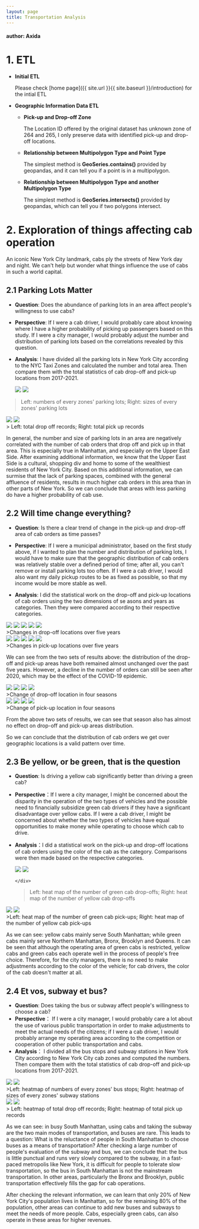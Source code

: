 ```yaml
---
layout: page
title: Transportation Analysis
---
```


#### author: Axida

# 1. ETL

* **Initial ETL**

   Please check [home page]({{ site.url }}{{ site.baseurl }}/introduction) for the intial ETL

* **Geographic Information Data ETL**

  * **Pick-up and Drop-off Zone**

    The Location ID offered by the original dataset has unknown zone of 264 and 265, I only preserve data with identified pick-up and drop-off locations.

  * **Relationship between Multipolygon Type and Point Type**
  
    The simplest method is **GeoSeries.contains()** provided by geopandas, and it can tell you if a point is in a multipolygon.
  
  * **Relationship between Multipolygon Type and another Multipolygon Type**
  
    The simplest method is **GeoSeries.intersects()** provided by geopandas, which can tell you if two polygons intersect.

# 2. Exploration of things affecting cab operation

An iconic New York City landmark, cabs ply the streets of New York day and night. We can't help but wonder what things influence the use of cabs in such a world capital.

## 2.1 Parking Lots Matter

* **Question**: Does the abundance of parking lots in an area affect people's willingness to use cabs?

* **Perspective**: If I were a cab driver, I would probably care about knowing where I have a higher probability of picking up passengers based on this study. If I were a city manager, I would probably adjust the number and distribution of parking lots based on the correlations revealed by this question.

* **Analysis**: I have divided all the parking lots in New York City according to the NYC Taxi Zones and calculated the number and total area. Then compare them with the total statistics of cab drop-off and pick-up locations from 2017-2021.  

  <div class="row">
      <img src="{{ site.url }}{{ site.baseurl }}/public/img/transportation/output_parking_lot/parking_lot_nums.png" class="column"/>
      <img src="{{ site.url }}{{ site.baseurl }}/public/img/transportation/output_parking_lot/parking_lot_sizes.png" class="column"/>
    </div>

>Left: numbers of every zones' parking lots;  Right: sizes of every zones' parking lots 

  
  <div class="row">
      <img src="{{ site.url }}{{ site.baseurl }}/public/img/transportation/output_total/DO_total.png" 
   class="column"/>
      <img src="{{ site.url }}{{ site.baseurl }}/public/img/transportation/output_total/PU_total.png" class="column"/>
    </div>  
> Left: total drop off records; Right: total pick up records
  

  
  In general, the number and size of parking lots in an area are negatively correlated with the number of cab orders that drop off and pick up in that area. This is especially true in Manhattan, and especially on the Upper East Side. After examining additional information, we know that the Upper East Side is a cultural, shopping div and home to some of the wealthiest residents of New York City. Based on this additional information, we can surmise that the lack of parking spaces, combined with the general affluence of residents, results in much higher cab orders in this area than in other parts of New York. So we can conclude that areas with less parking do have a higher probability of cab use.

## 2.2 Will time change everything?

  * **Question**: Is there a clear trend of change in the pick-up and drop-off area of cab orders as time passes?

  * **Perspective**: If I were a municipal administrator, based on the first study above, if I wanted to plan the number and distribution of parking lots, I would have to make sure that the geographic distribution of cab orders was relatively stable over a defined period of time; after all, you can't remove or install parking lots too often. If I were a cab driver, I would also want my daily pickup routes to be as fixed as possible, so that my income would be more stable as well.

  * **Analysis**: I did the statistical work on the drop-off and pick-up locations of cab orders using the two dimensions of se asons and years as categories. Then they were compared according to their respective categories.

   <div class="row">
      <img src="{{ site.url }}{{ site.baseurl }}/public/img/transportation/output_year/DO_2017.png" 
   class="column-5"/>
      <img src="{{ site.url }}{{ site.baseurl }}/public/img/transportation/output_year/DO_2018.png" 
   class="column-5"/>
      <img src="{{ site.url }}{{ site.baseurl }}/public/img/transportation/output_year/DO_2019.png" 
   class="column-5"/>
      <img src="{{ site.url }}{{ site.baseurl }}/public/img/transportation/output_year/DO_2020.png" 
      class="column-5"/>
      <img src="{{ site.url }}{{ site.baseurl }}/public/img/transportation/output_year/DO_2021.png" 
      class="column-5"/>
   </div>
   >Changes in drop-off locations over five years
    
    
   <div class="row">
      <img src="{{ site.url }}{{ site.baseurl }}/public/img/transportation/output_year/PU_2017.png" 
   class="column-5"/>
      <img src="{{ site.url }}{{ site.baseurl }}/public/img/transportation/output_year/PU_2018.png" 
   class="column-5"/>
      <img src="{{ site.url }}{{ site.baseurl }}/public/img/transportation/output_year/PU_2019.png" 
   class="column-5"/>
      <img src="{{ site.url }}{{ site.baseurl }}/public/img/transportation/output_year/PU_2020.png" 
      class="column-5"/>
      <img src="{{ site.url }}{{ site.baseurl }}/public/img/transportation/output_year/PU_2021.png" 
      class="column-5"/>
   </div> 
   >Changes in pick-up locations over five years
    
    
   We can see from the two sets of results above: the distribution of the drop-off and pick-up areas have both remained almost unchanged over the past five years. However, a decline in the number of orders can still be seen after 2020, which may be the effect of the COVID-19 epidemic.
    
   <div class="row">
      <img src="{{ site.url }}{{ site.baseurl }}/public/img/transportation/output_season/DO_season_1.png" class="column-4"/>
      <img src="{{ site.url }}{{ site.baseurl }}/public/img/transportation/output_season/DO_season_2.png" class="column-4"/>
      <img src="{{ site.url }}{{ site.baseurl }}/public/img/transportation/output_season/DO_season_3.png" class="column-4"/>
      <img src="{{ site.url }}{{ site.baseurl }}/public/img/transportation/output_season/DO_season_4.png" class="column-4"/>
   </div> 
   >Change of drop-off location in four seasons
   <div class="row">
      <img src="{{ site.url }}{{ site.baseurl }}/public/img/transportation/output_season/PU_season_1.png" 
   class="column-4"/>
      <img src="{{ site.url }}{{ site.baseurl }}/public/img/transportation/output_season/PU_season_2.png" 
   class="column-4"/>
      <img src="{{ site.url }}{{ site.baseurl }}/public/img/transportation/output_season/PU_season_3.png" 
   class="column-4"/>
   <img src="{{ site.url }}{{ site.baseurl }}/public/img/transportation/output_season/PU_season_4.png" 
   class="column-4"/>
   </div> 
   >Change of pick-up location in four seasons
   

From the above two sets of results, we can see that season also has almost no effect on drop-off and pick-up areas distribution.

So we can conclude that the distribution of cab orders we get over geographic locations is a valid pattern over time.

## 2.3 Be yellow, or be green, that is the question

* **Question**: Is driving a yellow cab significantly better than driving a green cab?

* **Perspective**：If I were a city manager, I might be concerned about the disparity in the operation of the two types of vehicles and the possible need to financially subsidize green cab drivers if they have a significant disadvantage over yellow cabs. If I were a cab driver, I might be concerned about whether the two types of vehicles have equal opportunities to make money while operating to choose which cab to drive.

* **Analysis**：I did a statistical work on the pick-up and drop-off locations of cab orders using the color of the cab as the category. Comparisons were then made based on the respective categories.

    <div class="row">
        <img src="{{ site.url }}{{ site.baseurl }}/public/img/transportation/output_color/DO_green.png" 
     class="column"/>
        <img src="{{ site.url }}{{ site.baseurl }}/public/img/transportation/output_color/DO_yellow.png" class="column"/>
      
      </div>
    >Left: heat map of the number of green cab drop-offs;   Right: heat map of the number of yellow cab drop-offs 
    
    

<div class="row">
    <img src="{{ site.url }}{{ site.baseurl }}/public/img/transportation/output_color/PU_green.png" 
 class="column"/>
    <img src="{{ site.url }}{{ site.baseurl }}/public/img/transportation/output_color/PU_yellow.png" class="column"/>
  
  </div>
>Left: heat map of the number of green cab pick-ups;   Right: heat map of the number of yellow cab pick-ups

As we can see: yellow cabs mainly serve South Manhattan; while green cabs mainly serve Northern Manhattan, Bronx, Brooklyn and Queens. It can be seen that although the operating area of green cabs is restricted, yellow cabs and green cabs each operate well in the process of people's free choice. Therefore, for the city managers, there is no need to make adjustments according to the color of the vehicle; for cab drivers, the color of the cab doesn't matter at all.

## 2.4 Et vos, subway et bus?

* **Question**: Does taking the bus or subway affect people's willingness to choose a cab?
* **Perspective**： If I were a city manager, I would probably care a lot about the use of various public transportation in order to make adjustments to meet the actual needs of the citizens; if I were a cab driver, I would probably arrange my operating area according to the competition or cooperation of other public transportation and cabs.
* **Analysis**： I divided all the bus stops and subway stations in New York City according to New York City cab zones and computed the numbers. Then compare them with the total statistics of cab drop-off and pick-up locations from 2017-2021.  

<div class="row">
    <img src="{{ site.url }}{{ site.baseurl }}/public/img/transportation/output_bus_stop/parking_bus_stop_nums.png" 
 class="column"/>
    <img src="{{ site.url }}{{ site.baseurl }}/public/img/transportation/output_sub_stn/sub_stn_nums.png" class="column"/>
  </div>
  >Left: heatmap of numbers of every zones' bus stops;   Right: heatmap of sizes of every zones' subway stations


<div class="row">
    <img src="{{ site.url }}{{ site.baseurl }}/public/img/transportation/output_total/DO_total.png" 
 class="column"/>
    <img src="{{ site.url }}{{ site.baseurl }}/public/img/transportation/output_total/PU_total.png" class="column"/>
  </div>  
  > Left: heatmap of total drop off records;   Right: heatmap of total pick up records

As we can see: in busy South Manhattan, using cabs and taking the subway are the two main modes of transportation, and buses are rare. This leads to a question: What is the reluctance of people in South Manhattan to choose buses as a means of transportation? After checking a large number of people's evaluation of the subway and bus, we can conclude that: the bus is little punctual and runs very slowly compared to the subway, in a fast-paced metropolis like New York, it is difficult for people to tolerate slow transportation, so the bus in South Manhattan is not the mainstream transportation. In other areas, particularly the Bronx and Brooklyn, public transportation effectively fills the gap for cab operations. 

After checking the relevant information, we can learn that only 20% of New York City's population lives in Manhattan, so for the remaining 80% of the population, other areas can continue to add new buses and subways to meet the needs of more people. Cabs, especially green cabs, can also operate in these areas for higher revenues.
